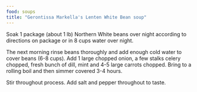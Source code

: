 ```yaml
---
food: soups
title: "Gerontissa Markella's Lenten White Bean soup"
---
```


Soak 1 package (about 1 lb) Northern White beans over night according to directions on package or in 8 cups water over night.

The next morning rinse beans thoroughly and add enough cold water to cover beans (6-8 cups).  Add 1 large chopped onion, a few stalks celery chopped, fresh bunch of dill, mint and 4-5 large carrots chopped.  Bring to a rolling boil and then simmer covered 3-4 hours.

Stir throughout process.  Add salt and pepper throughout to taste.
